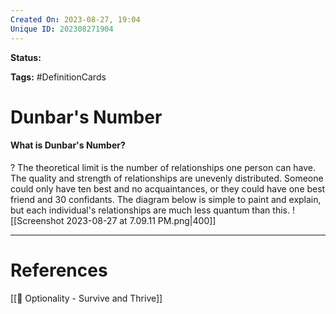 ```yaml
---
Created On: 2023-08-27, 19:04
Unique ID: 202308271904
---
```

**Status:** 

**Tags:** #DefinitionCards 

# Dunbar's Number

#### What is Dunbar's Number?
?
The theoretical limit is the number of relationships one person can have. 
The quality and strength of relationships are unevenly distributed. Someone could only have ten best and no acquaintances, or they could have one best friend and 30 confidants. The diagram below is simple to paint and explain, but each individual's relationships are much less quantum than this. 
![[Screenshot 2023-08-27 at 7.09.11 PM.png|400]]
<!--SR:!2024-10-11,245,250-->




---
# References
[[📗 Optionality - Survive and Thrive]]